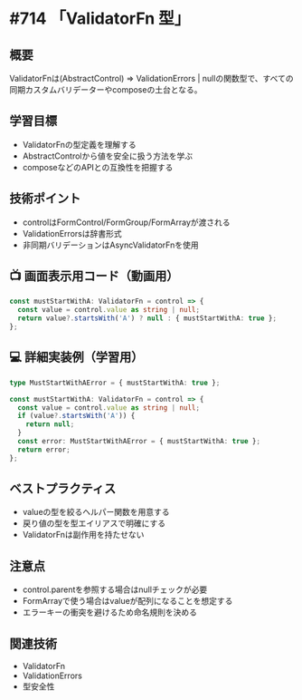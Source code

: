 # #714 「ValidatorFn 型」

## 概要
ValidatorFnは(AbstractControl) => ValidationErrors | nullの関数型で、すべての同期カスタムバリデーターやcomposeの土台となる。

## 学習目標
- ValidatorFnの型定義を理解する
- AbstractControlから値を安全に扱う方法を学ぶ
- composeなどのAPIとの互換性を把握する

## 技術ポイント
- controlはFormControl/FormGroup/FormArrayが渡される
- ValidationErrorsは辞書形式
- 非同期バリデーションはAsyncValidatorFnを使用

## 📺 画面表示用コード（動画用）
```typescript
const mustStartWithA: ValidatorFn = control => {
  const value = control.value as string | null;
  return value?.startsWith('A') ? null : { mustStartWithA: true };
};
```

## 💻 詳細実装例（学習用）
```typescript
type MustStartWithAError = { mustStartWithA: true };

const mustStartWithA: ValidatorFn = control => {
  const value = control.value as string | null;
  if (value?.startsWith('A')) {
    return null;
  }
  const error: MustStartWithAError = { mustStartWithA: true };
  return error;
};
```

## ベストプラクティス
- valueの型を絞るヘルパー関数を用意する
- 戻り値の型を型エイリアスで明確にする
- ValidatorFnは副作用を持たせない

## 注意点
- control.parentを参照する場合はnullチェックが必要
- FormArrayで使う場合はvalueが配列になることを想定する
- エラーキーの衝突を避けるため命名規則を決める

## 関連技術
- ValidatorFn
- ValidationErrors
- 型安全性
